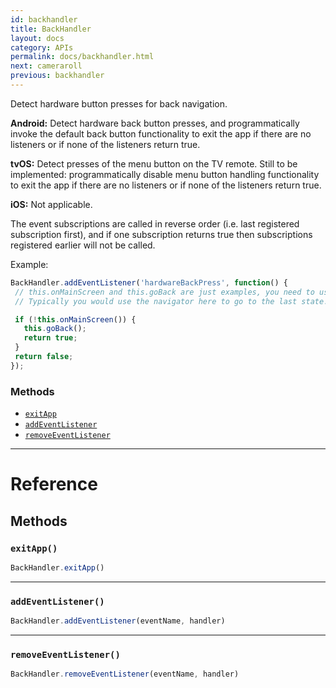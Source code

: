 ```yaml
---
id: backhandler
title: BackHandler
layout: docs
category: APIs
permalink: docs/backhandler.html
next: cameraroll
previous: backhandler
---
```


Detect hardware button presses for back navigation.

**Android:** Detect hardware back button presses, and programmatically invoke the default back button functionality to exit the app if there are no listeners or if none of the listeners return true.

**tvOS:** Detect presses of the menu button on the TV remote. Still to be implemented: programmatically disable menu button handling functionality to exit the app if there are no listeners or if none of the listeners return true.

**iOS:** Not applicable.

The event subscriptions are called in reverse order (i.e. last registered subscription first), and if one subscription returns true then subscriptions registered earlier will not be called.

Example:

```javascript
BackHandler.addEventListener('hardwareBackPress', function() {
 // this.onMainScreen and this.goBack are just examples, you need to use your own implementation here
 // Typically you would use the navigator here to go to the last state.

 if (!this.onMainScreen()) {
   this.goBack();
   return true;
 }
 return false;
});
```


### Methods

- [`exitApp`](docs/backhandler.html#exitapp)
- [`addEventListener`](docs/backhandler.html#addeventlistener)
- [`removeEventListener`](docs/backhandler.html#removeeventlistener)




---

# Reference

## Methods

### `exitApp()`

```javascript
BackHandler.exitApp()
```



---

### `addEventListener()`

```javascript
BackHandler.addEventListener(eventName, handler)
```



---

### `removeEventListener()`

```javascript
BackHandler.removeEventListener(eventName, handler)
```



